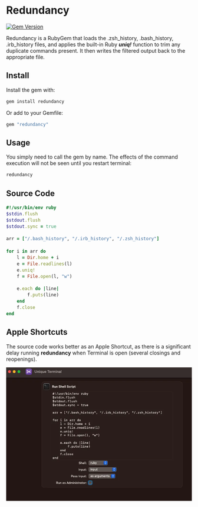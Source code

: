 # Redundancy

[![Gem Version](https://badge.fury.io/rb/redundancy.svg)](https://badge.fury.io/rb/redundancy)

Redundancy is a RubyGem that loads the .zsh_history, .bash_history, .irb_history files, and applies the built-in Ruby ***uniq!*** function to trim any duplicate commands present. It then writes the filtered output back to the appropriate file.

## Install

Install the gem with:

```bash
gem install redundancy
```

Or add to your Gemfile:

```bash
gem "redundancy"
```

## Usage

You simply need to call the gem by name. The effects of the command execution will not be seen until you restart terminal:

```bash
redundancy
```

## Source Code

```ruby
#!/usr/bin/env ruby
$stdin.flush
$stdout.flush
$stdout.sync = true

arr = ["/.bash_history", "/.irb_history", "/.zsh_history"]

for i in arr do
    l = Dir.home + i
    e = File.readlines(l)
    e.uniq!
    f = File.open(l, "w")

    e.each do |line|
        f.puts(line)
    end
    f.close   
end
```

## Apple Shortcuts

The source code works better as an Apple Shortcut, as there is a significant delay running **redundancy** when Terminal is open (several closings and reopenings).

![Apple](apple.webp)